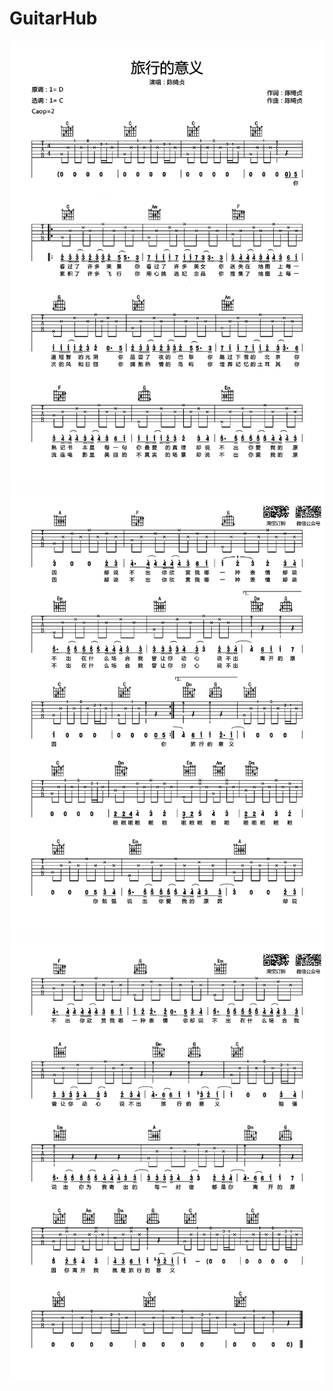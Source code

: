 # GuitarHub

![陈绮贞《旅行的意义》吉他谱_C调高清版_0](./陈绮贞《旅行的意义》吉他谱_C调高清版_0.jpg)
![陈绮贞《旅行的意义》吉他谱_C调高清版_1](./陈绮贞《旅行的意义》吉他谱_C调高清版_1.jpg)
![陈绮贞《旅行的意义》吉他谱_C调高清版_2](./陈绮贞《旅行的意义》吉他谱_C调高清版_2.jpg)
